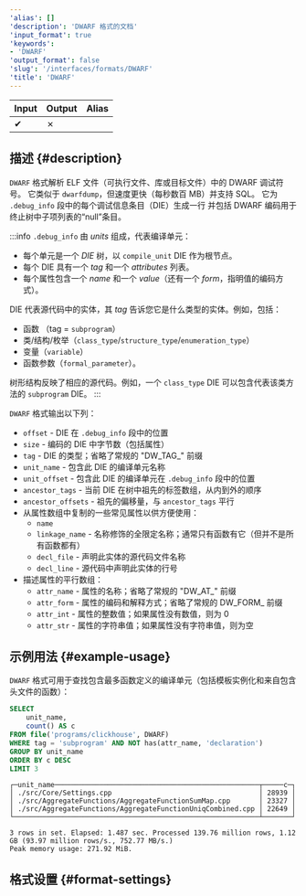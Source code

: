 ```yaml
---
'alias': []
'description': 'DWARF 格式的文档'
'input_format': true
'keywords':
- 'DWARF'
'output_format': false
'slug': '/interfaces/formats/DWARF'
'title': 'DWARF'
---
```


| Input | Output  | Alias |
|-------|---------|-------|
| ✔     | ✗       |       |

## 描述 {#description}

`DWARF` 格式解析 ELF 文件（可执行文件、库或目标文件）中的 DWARF 调试符号。 
它类似于 `dwarfdump`，但速度更快（每秒数百 MB）并支持 SQL。 
它为 `.debug_info` 段中的每个调试信息条目（DIE）生成一行 
并包括 DWARF 编码用于终止树中子项列表的“null”条目。

:::info
`.debug_info` 由 *units* 组成，代表编译单元： 
- 每个单元是一个 *DIE* 树，以 `compile_unit` DIE 作为根节点。 
- 每个 DIE 具有一个 *tag* 和一个 *attributes* 列表。 
- 每个属性包含一个 *name* 和一个 *value*（还有一个 *form*，指明值的编码方式）。

DIE 代表源代码中的实体，其 *tag* 告诉您它是什么类型的实体。例如，包括：

- 函数 （tag = `subprogram`）
- 类/结构/枚举（`class_type`/`structure_type`/`enumeration_type`）
- 变量（`variable`）
- 函数参数（`formal_parameter`）。

树形结构反映了相应的源代码。例如，一个 `class_type` DIE 可以包含代表该类方法的 `subprogram` DIE。
:::

`DWARF` 格式输出以下列：

- `offset` - DIE 在 `.debug_info` 段中的位置
- `size` - 编码的 DIE 中字节数（包括属性）
- `tag` - DIE 的类型；省略了常规的 "DW_TAG_" 前缀
- `unit_name` - 包含此 DIE 的编译单元名称
- `unit_offset` - 包含此 DIE 的编译单元在 `.debug_info` 段中的位置
- `ancestor_tags` - 当前 DIE 在树中祖先的标签数组，从内到外的顺序
- `ancestor_offsets` - 祖先的偏移量，与 `ancestor_tags` 平行
- 从属性数组中复制的一些常见属性以供方便使用：
    - `name`
    - `linkage_name` - 名称修饰的全限定名称；通常只有函数有它（但并不是所有函数都有）
    - `decl_file` - 声明此实体的源代码文件名称
    - `decl_line` - 源代码中声明此实体的行号
- 描述属性的平行数组：
    - `attr_name` - 属性的名称；省略了常规的 "DW_AT_" 前缀
    - `attr_form` - 属性的编码和解释方式；省略了常规的 DW_FORM_ 前缀
    - `attr_int` - 属性的整数值；如果属性没有数值，则为 0
    - `attr_str` - 属性的字符串值；如果属性没有字符串值，则为空

## 示例用法 {#example-usage}

`DWARF` 格式可用于查找包含最多函数定义的编译单元（包括模板实例化和来自包含头文件的函数）：

```sql title="Query"
SELECT
    unit_name,
    count() AS c
FROM file('programs/clickhouse', DWARF)
WHERE tag = 'subprogram' AND NOT has(attr_name, 'declaration')
GROUP BY unit_name
ORDER BY c DESC
LIMIT 3
```
```text title="Response"
┌─unit_name──────────────────────────────────────────────────┬─────c─┐
│ ./src/Core/Settings.cpp                                    │ 28939 │
│ ./src/AggregateFunctions/AggregateFunctionSumMap.cpp       │ 23327 │
│ ./src/AggregateFunctions/AggregateFunctionUniqCombined.cpp │ 22649 │
└────────────────────────────────────────────────────────────┴───────┘

3 rows in set. Elapsed: 1.487 sec. Processed 139.76 million rows, 1.12 GB (93.97 million rows/s., 752.77 MB/s.)
Peak memory usage: 271.92 MiB.
```

## 格式设置 {#format-settings}
